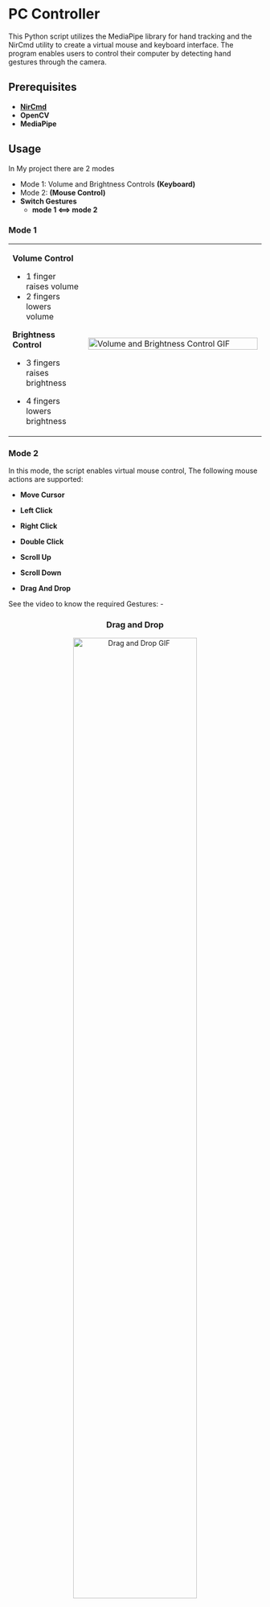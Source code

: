 # PC Controller

This Python script utilizes the MediaPipe library for hand tracking and the NirCmd utility to create a virtual mouse and keyboard interface. The program enables users to control their computer by detecting hand gestures through the camera.

## Prerequisites

- [**NirCmd**](https://www.nirsoft.net/utils/nircmd.zip)
- **OpenCV**
- **MediaPipe**

## Usage

In My project there are 2 modes

- Mode 1: Volume and Brightness Controls **(Keyboard)**
- Mode 2: **(Mouse Control)**
- **Switch Gestures**
  - **mode 1 <==> mode 2**




### Mode 1

<table style="border-collapse: collapse; border: none;">
    <tr>
        <td width="30%">
          
**Volume Control**

- 1 finger raises volume
- 2 fingers lowers volume

**Brightness Control**

- 3 fingers raises brightness
- 4 fingers lowers brightness
        </td>
        <td>

    <img src="https://github.com/OmarMDiab/PC_Controller-Virtual-Mouse-and-Keyboard/raw/main/Controls_Gifs/Volume-Brigthness.gif" alt="Volume and Brightness Control GIF" height="100%">

    </tr>
</table>

### Mode 2

In this mode, the script enables virtual mouse control, The following mouse actions are supported:

- **Move Cursor**

- **Left Click**

- **Right Click**

- **Double Click**

- **Scroll Up**

- **Scroll Down**

- **Drag And Drop**

See the video to know the required Gestures: -
### <p align="center"> Drag and Drop </p>
<p align="center">
  <img src="https://github.com/OmarMDiab/PC_Controller-Virtual-Mouse-and-Keyboard/raw/main/Controls_Gifs/Drag%20and%20Drop.gif" alt="Drag and Drop GIF" width="70%">
</p>

### <p align="center"> Mouse Controls </p>
<p align="center">
  <img src="https://github.com/OmarMDiab/PC_Controller-Virtual-Mouse-and-Keyboard/raw/main/Controls_Gifs/Mouse%20Controls.gif" alt="Mouse Controls GIF" width="70%">
</p>
